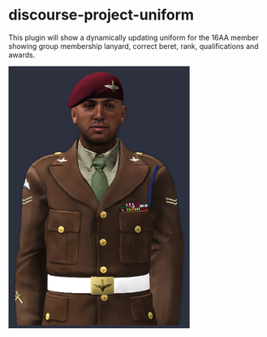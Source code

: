 # discourse-project-uniform
This plugin will show a dynamically updating uniform for the 16AA member showing group membership lanyard, correct beret, rank, qualifications and awards.

![Showcase Image](./assets/showcase.jpg)